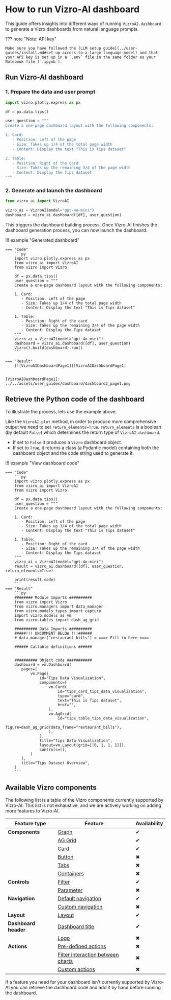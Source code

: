 # How to run Vizro-AI dashboard

This guide offers insights into different ways of running `VizroAI.dashboard` to generate a Vizro dashboards from natural language prompts.

??? note "Note: API key"

    Make sure you have followed the [LLM setup guide](../user-guides/install.md#set-up-access-to-a-large-language-model) and that your API key is set up in a `.env` file in the same folder as your Notebook file (`.ipynb`).

## Run Vizro-AI dashboard

### 1. Prepare the data and user prompt
```py
import vizro.plotly.express as px

df = px.data.tips()

user_question = """
Create a one-page dashboard layout with the following components:

1. Card:
   - Position: Left of the page
   - Size: Takes up 1/4 of the total page width
   - Content: Display the text "This is Tips dataset"

2. Table:
   - Position: Right of the card
   - Size: Takes up the remaining 3/4 of the page width
   - Content: Display the Tips dataset
"""
```

### 2. Generate and launch the dashboard
```py
from vizro_ai import VizroAI

vizro_ai = VizroAI(model="gpt-4o-mini")
dashboard = vizro_ai.dashboard([df], user_question)
```
This triggers the dashboard building process. Once Vizro-AI finishes the dashboard generation process, you can now launch the dashboard.

!!! example "Generated dashboard"

    === "Code"
        ```py
        import vizro.plotly.express as px
        from vizro_ai import VizroAI
        from vizro import Vizro

        df = px.data.tips()
        user_question = """
        Create a one-page dashboard layout with the following components:

        1. Card:
           - Position: Left of the page
           - Size: Takes up 1/4 of the total page width
           - Content: Display the text "This is Tips dataset"

        1. Table:
           - Position: Right of the card
           - Size: Takes up the remaining 3/4 of the page width
           - Content: Display the Tips dataset
        """
        vizro_ai = VizroAI(model="gpt-4o-mini")
        dashboard = vizro_ai.dashboard([df], user_question)
        Vizro().build(dashboard).run()
        ```

    === "Result"
        [![VizroAIDashboardPage1]][VizroAIDashboardPage1]


    [VizroAIDashboardPage1]: ../../assets/user_guides/dashboard/dashboard2_page1.png

## Retrieve the Python code of the dashboard

To illustrate the process, lets use the example above.

Like the `VizroAI.plot` method, in order to produce more comprehensive output we need to set `return_elements=True`. `return_elements` is a boolean (by default `False`) which determines the return type of `VizroAI.dashboard`.

- If set to `False` it produces a `Vizro` dashboard object.
- If set to `True`, it returns a class (a Pydantic model) containing both the dashboard object and the code string used to generate it.

!!! example "View dashboard code"

    === "Code"
        ```py
        import vizro.plotly.express as px
        from vizro_ai import VizroAI
        from vizro import Vizro

        df = px.data.tips()
        user_question = """
        Create a one-page dashboard layout with the following components:

        1. Card:
           - Position: Left of the page
           - Size: Takes up 1/4 of the total page width
           - Content: Display the text "This is Tips dataset"

        1. Table:
           - Position: Right of the card
           - Size: Takes up the remaining 3/4 of the page width
           - Content: Display the Tips dataset
        """
        vizro_ai = VizroAI(model="gpt-4o-mini")
        result = vizro_ai.dashboard([df], user_question, return_elements=True)

        print(result.code)
        ```
    === "Result"
        ```py
        ######## Module Imports ##########
        from vizro import Vizro
        from vizro.managers import data_manager
        from vizro.models.types import capture
        import vizro.models as vm
        from vizro.tables import dash_ag_grid

        ########## Data Imports ##########
        #####!!! UNCOMMENT BELOW !!!######
        # data_manager["restaurant_bills"] = ===> Fill in here <===

        ###### Callable definitions ######


        ########## Object code ###########
        dashboard = vm.Dashboard(
           pages=[
               vm.Page(
                   id="Tips Data Visualization",
                   components=[
                       vm.Card(
                           id="tips_card_tips_data_visualization",
                           type="card",
                           text="This is Tips dataset",
                           href="",
                       ),
                       vm.AgGrid(
                           id="tips_table_tips_data_visualization",
                           figure=dash_ag_grid(data_frame="restaurant_bills"),
                       ),
                   ],
                   title="Tips Data Visualization",
                   layout=vm.Layout(grid=[[0, 1, 1, 1]]),
                   controls=[],
               )
           ],
           title="Tips Dataset Overview",
        )
        ```

## Available Vizro components

The following list is a table of the Vizro components currently supported by Vizro-AI. This list is not exhaustive, and we are actively working on adding more features to Vizro-AI.

| Feature type         | Feature                                                                                                                                  | Availability |
|----------------------|------------------------------------------------------------------------------------------------------------------------------------------|-------------|
| **Components**       | [Graph](https://vizro.readthedocs.io/en/stable/pages/user-guides/graph/)                                                                 | ✔           |
|                      | [AG Grid](https://vizro.readthedocs.io/en/stable/pages/user-guides/table/#ag-grid)                                                       | ✔           |
|                      | [Card](https://vizro.readthedocs.io/en/stable/pages/user-guides/card-button/)                                                            | ✔           |
|                      | [Button](https://vizro.readthedocs.io/en/stable/pages/user-guides/card-button/)                                                          | ✖           |
|                      | [Tabs](https://vizro.readthedocs.io/en/stable/pages/user-guides/tabs/)                                                                   | ✖           |
|                      | [Containers](https://vizro.readthedocs.io/en/stable/pages/user-guides/container/)                                                        | ✖           |
| **Controls**         | [Filter](https://vizro.readthedocs.io/en/stable/pages/user-guides/filters/)                                                              | ✔           |
|                      | [Parameter](https://vizro.readthedocs.io/en/stable/pages/user-guides/parameters/)                                                        | ✖           |
| **Navigation**       | [Default navigation](https://vizro.readthedocs.io/en/stable/pages/user-guides/navigation/#use-the-default-navigation)                    | ✔           |
|                      | [Custom navigation](https://vizro.readthedocs.io/en/stable/pages/user-guides/navigation/#customize-the-navigation-bar)                   | ✖           |
| **Layout**           | [Layout](https://vizro.readthedocs.io/en/stable/pages/user-guides/layouts/)                                                              | ✔           |
| **Dashboard header** | [Dashboard title](https://vizro.readthedocs.io/en/stable/pages/user-guides/dashboard/)                                                   | ✔           |
|                      | [Logo](https://vizro.readthedocs.io/en/stable/pages/user-guides/dashboard/)                                                              | ✖           |
| **Actions**          | [Pre-defined actions](https://vizro.readthedocs.io/en/stable/pages/user-guides/actions/#pre-defined-actions/)                            | ✖           |
|                      | [Filter interaction between charts](https://vizro.readthedocs.io/en/stable/pages/user-guides/actions/#filter-data-by-clicking-on-chart/) | ✖           |
|                      | [Custom actions](https://vizro.readthedocs.io/en/stable/pages/user-guides/actions/#custom-actions/)                                      | ✖           |

If a feature you need for your dashboard isn't currently supported by Vizro-AI you can retrieve the dashboard code and add it by hand before running the dashboard.
